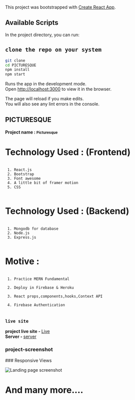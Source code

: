  

This project was bootstrapped with [Create React App](https://github.com/facebook/create-react-app).

## Available Scripts

In the project directory, you can run:

## `clone the repo on your system`
```bash
git clone
cd PICTURESQUE
npm install
npm start
```
Runs the app in the development mode.\
Open [http://localhost:3000](http://localhost:3000) to view it in the browser.

The page will reload if you make edits.\
You will also see any lint errors in the console.

## PICTURESQUE

<h4>Project name :  <small>Picturesque</small></h4>


 
 # Technology Used : (Frontend) 
 
```
 
 1. React.js 
 2. Bootstrap 
 3. Font awesome
 4. A little bit of framer motion
 5. CSS
 
``` 
# Technology Used : (Backend) 
 
```
 
 1. Mongodb for database 
 2. Node.js 
 3. Express.js 
 
```
 
# Motive : 

 
```
 
 1. Practice MERN Fundamental 

 2. Deploy in Firebase & Heroku 

 3. React props,components,hooks,Context API 

 4. Firebase Authentication 
 
```
 
### `live site` 
<strong>project live site - </strong> <a href="https://photography-2021.web.app/">Live</a> <br/>
<strong>Server - </strong> <a href="https://photography-app-2021.herokuapp.com/getNewServices">server</a>

<h3>project-screenshot</h3>
<!-- 
https://i.ibb.co/vqVSJL1/Screenshot-178.png
 -->
 ### Responsive Views
 
![Landing page screenshot](https://i.ibb.co/6Xp7dsD/Fire-Shot-Capture-017-Multi-Device-Website-Mockup-Generator-techsini-com.png)
 
# And many more.... 
 
